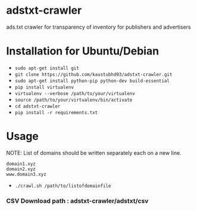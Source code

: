 # adstxt-crawler
ads.txt crawler for transparency of inventory for publishers and advertisers

# Installation for Ubuntu/Debian

- `sudo apt-get install git`
- `git clone https://github.com/kaustubhd93/adstxt-crawler.git`
- `sudo apt-get install python-pip python-dev build-essential`
- `pip install virtualenv`
- `virtualenv --verbose /path/to/your/virtualenv`
- `source /path/to/your/virtualenv/bin/activate`
- `cd adstxt-crawler`
- `pip install -r requirements.txt`

# Usage
NOTE: List of domains should be written separately each on a new line.  
```
domain1.xyz  
domain2.xyz  
www.domain3.xyz  
```

- `./crawl.sh /path/to/listofdomainfile`

### CSV Download path : adstxt-crawler/adstxt/csv
